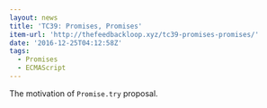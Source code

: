 ```yaml
---
layout: news
title: 'TC39: Promises, Promises'
item-url: 'http://thefeedbackloop.xyz/tc39-promises-promises/'
date: '2016-12-25T04:12:58Z'
tags:
  - Promises
  - ECMAScript
---
```

The motivation of `Promise.try` proposal.
